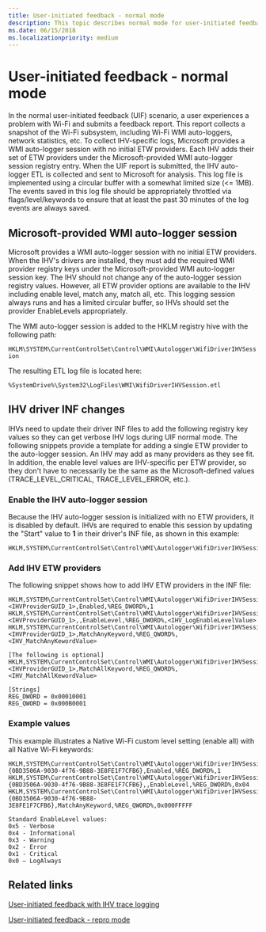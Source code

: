 ```yaml
---
title: User-initiated feedback - normal mode
description: This topic describes normal mode for user-initiated feedback with IHV trace logging in WDI drivers.
ms.date: 06/15/2018
ms.localizationpriority: medium
---
```


# User-initiated feedback - normal mode

In the normal user-initiated feedback (UIF) scenario, a user experiences a problem with Wi-Fi and submits a feedback report. This report collects a snapshot of the Wi-Fi subsystem, including Wi-Fi WMI auto-loggers, network statistics, etc. To collect IHV-specific logs, Microsoft provides a WMI auto-logger session with no initial ETW providers. Each IHV adds their set of ETW providers under the Microsoft-provided WMI auto-logger session registry entry. When the UIF report is submitted, the IHV auto-logger ETL is collected and sent to Microsoft for analysis. This log file is implemented using a circular buffer with a somewhat limited size (\<= 1MB). The events saved in this log file should be appropriately throttled via flags/level/keywords to ensure that at least the past 30 minutes of the log events are always saved.

## Microsoft-provided WMI auto-logger session

Microsoft provides a WMI auto-logger session with no initial ETW providers. When the IHV's drivers are installed, they must add the required WMI provider registry keys under the Microsoft-provided WMI auto-logger session key. The IHV should not change any of the auto-logger session registry values. However, all ETW provider options are available to the IHV including enable level, match any, match all, etc. This logging session always runs and has a limited circular buffer, so IHVs should set the provider EnableLevels appropriately.

The WMI auto-logger session is added to the HKLM registry hive with the following path:

`HKLM\SYSTEM\CurrentControlSet\Control\WMI\Autologger\WifiDriverIHVSession`

The resulting ETL log file is located here:

`%SystemDrive%\System32\LogFiles\WMI\WifiDriverIHVSession.etl`

## IHV driver INF changes

IHVs need to update their driver INF files to add the following registry key values so they can get verbose IHV logs during UIF normal mode. The following snippets provide a template for adding a single ETW provider to the auto-logger session. An IHV may add as many providers as they see fit. In addition, the enable level values are IHV-specific per ETW provider, so they don't have to necessarily be the same as the Microsoft-defined values (TRACE_LEVEL_CRITICAL, TRACE_LEVEL_ERROR, etc.).

### Enable the IHV auto-logger session

Because the IHV auto-logger session is initialized with no ETW providers, it is disabled by default. IHVs are required to enable this session by updating the "Start" value to **1** in their driver's INF file, as shown in this example:

```INF
HKLM,SYSTEM\CurrentControlSet\Control\WMI\Autologger\WifiDriverIHVSession,Start,%REG_DWORD%,1
```

### Add IHV ETW providers

The following snippet shows how to add IHV ETW providers in the INF file:

```INF
HKLM,SYSTEM\CurrentControlSet\Control\WMI\Autologger\WifiDriverIHVSession\<IHVProviderGUID_1>,Enabled,%REG_DWORD%,1
HKLM,SYSTEM\CurrentControlSet\Control\WMI\Autologger\WifiDriverIHVSession\<IHVProviderGUID_1>,,EnableLevel,%REG_DWORD%,<IHV_LogEnableLevelValue>
HKLM,SYSTEM\CurrentControlSet\Control\WMI\Autologger\WifiDriverIHVSession\<IHVProviderGUID_1>,MatchAnyKeyword,%REG_QWORD%,<IHV_MatchAnyKewordValue>

[The following is optional]
HKLM,SYSTEM\CurrentControlSet\Control\WMI\Autologger\WifiDriverIHVSession\<IHVProviderGUID_1>,MatchAllKeyword,%REG_QWORD%,<IHV_MatchAllKewordValue>

[Strings]
REG_DWORD = 0x00010001
REG_QWORD = 0x000B0001
```

### Example values

This example illustrates a Native Wi-Fi custom level setting (enable all) with all Native Wi-Fi keywords:

```INF
HKLM,SYSTEM\CurrentControlSet\Control\WMI\Autologger\WifiDriverIHVSession\{0BD3506A-9030-4f76-9B88-3E8FE1F7CFB6},Enabled,%REG_DWORD%,1
HKLM,SYSTEM\CurrentControlSet\Control\WMI\Autologger\WifiDriverIHVSession\{0BD3506A-9030-4f76-9B88-3E8FE1F7CFB6},,EnableLevel,%REG_DWORD%,0x04
HKLM,SYSTEM\CurrentControlSet\Control\WMI\Autologger\WifiDriverIHVSession\{0BD3506A-9030-4f76-9B88-3E8FE1F7CFB6},MatchAnyKeyword,%REG_QWORD%,0x000FFFFF

Standard EnableLevel values:
0x5 - Verbose
0x4 - Informational
0x3 - Warning
0x2 - Error
0x1 - Critical
0x0 – LogAlways
```

## Related links

[User-initiated feedback with IHV trace logging](user-initiated-feedback-with-ihv-trace-logging.md)

[User-initiated feedback - repro mode](user-initiated-feedback-repro-mode.md)
